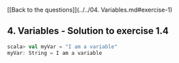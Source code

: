 [[Back to the questions]](../../04. Variables.md#exercise-1)

## 4. Variables - Solution to exercise 1.4

```scala
scala> val myVar = "I am a variable"
myVar: String = I am a variable
```
